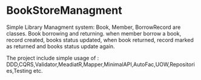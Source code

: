 # BookStoreManagment

Simple Library Managment system: 
Book, Member, BorrowRecord are classes. Book borrowing and returning. when member borrow a book, record created, books status updated, when book returned, record marked as returned and books status update again.

The project include simple usage of : DDD,CQRS,Validator,MeadiatR,Mapper,MinimalAPI,AutoFac,UOW,Repositories,Testing etc.


